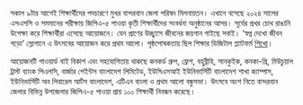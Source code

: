সকাল ৯টার আগেই শিক্ষার্থীদের পদচারণে মুখর বান্দরবান জেলা পরিষদ মিলনায়তন। এখানে বসেছে ২০২৪ সালের এসএসসি ও সমমানের পরীক্ষায় জিপিএ-৫ পাওয়া কৃতী শিক্ষার্থীদের সংবর্ধনা অনুষ্ঠানের আসর। সূর্যের প্রখর চোখ রাঙানি উপেক্ষা করে শিক্ষার্থীরা এসেছে আয়োজনে। যেন প্রাণের উচ্ছ্বাসে জীবনের জয়গান গাইছে সবাই। ‘স্বপ্ন দেখো জীবন গড়ো’ স্লোগানে এ উৎসবের আয়োজন করে প্রথম আলো। পৃষ্ঠপোষকতায় ছিল শিক্ষার ডিজিটাল প্ল্যাটফর্ম <a href="https://shikho.com/" target="_blank" rel="nofollow">শিখো</a>।

আয়োজনটি পাওয়ার্ড বাই বিকাশ এবং সহযোগিতায় থাকছে কনকর্ড গ্রুপ, ফ্রেশ, বহুব্রীহি, সানকুইক, কনকা-গ্রি, মিউচুয়াল ট্রাস্ট ব্যাংক পিএলসি, বার্জার পেইন্টস বাংলাদেশ লিমিটেড, ইউসিএসআই ইউনিভার্সিটি বাংলাদেশ শাখা ক্যাম্পাস, ইউনিভার্সিটি অব লিবারেল আর্টস বাংলাদেশ, এটিএন বাংলা ও প্রথম আলো বন্ধুসভা। উৎসবে অংশ নিতে বান্দরবান জেলার বিভিন্ন উপজেলার জিপিএ-৫ পাওয়া প্রায় ১০০ শিক্ষার্থী নিবন্ধন করেছে।
